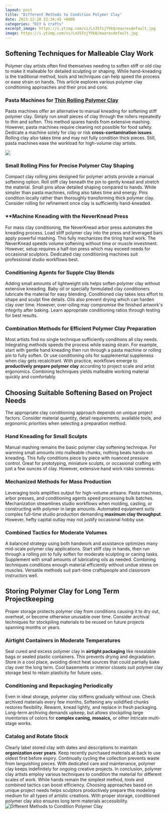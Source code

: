 ```yaml
---
layout: post
title: "Different Methods to Condition Polymer Clay"
date: 2023-12-20 22:34:45 +0000
categories: "DIY & crafts"
excerpt_image: https://i.ytimg.com/vi/Ln35fzjYVkQ/maxresdefault.jpg
image: https://i.ytimg.com/vi/Ln35fzjYVkQ/maxresdefault.jpg
---
```


## Softening Techniques for Malleable Clay Work
Polymer clay artists often find themselves needing to soften stiff or old clay to make it malleable for detailed sculpting or shaping. While hand-kneading is the traditional method, tools and techniques can help speed the process or ease strain on hands. This article explores various polymer clay conditioning approaches and their pros and cons.
### Pasta Machines for [Thin Rolling Polymer Clay](https://store.fi.io.vn/collection/abdallah) 
Pasta machines offer an alternative to manual kneading for softening stiff polymer clay. Simply run small pieces of clay through the rollers repeatedly to thin and soften. This method spares hands from extensive mashing. However, pasta machines require cleaning not possible for food safety. Dedicate a machine solely for clay or risk **cross-contamination issues**. Rolling clay also takes time and may not fully condition thick pieces. Still, pasta machines ease the workload for high-volume clay artists.

![](https://i.ytimg.com/vi/AbWh_QBmfOY/maxresdefault.jpg)
### Small Rolling Pins for Precise **Polymer Clay Shaping**
Compact clay rolling pins designed for polymer artists provide a manual softening option. Roll stiff clay beneath the pin to gently knead and stretch the material. Small pins allow detailed shaping compared to hands. While simpler than pasta machines, rolling also takes time and energy. Pins condition locally rather than thoroughly transforming thick polymer clay. Consider rolling for refinement once clay is sufficiently hand-kneaded. 
### **Machine Kneading with the NeverKnead Press
For mass clay conditioning, the NeverKnead arbor press automates the kneading process. Load stiff polymer clay into the press and leveraged bars apply powerful mashing. This fully mechanizes the tiring hand work. The NeverKnead speeds volume softening without time or muscle investment. However, setup requires a half-ton press which may exceed needs for occasional sculptors. Dedicated clay conditioning machines suit professional studio workflows best.
### **Conditioning Agents for Supple Clay Blends**
Adding small amounts of lightweight oils helps soften polymer clay without extensive kneading. Baby oil or specially formulated clay conditioners lubricate the material for easy blending. Conditioned clay takes less effort to shape and sculpt fine details. Oils also prevent drying which can harden clay over time. However, over-oiling may compromise the finished artwork's integrity after baking. Learn appropriate conditioning ratios through testing for best results.
### Combination Methods for Efficient **Polymer Clay Preparation**  
Most artists find no single technique sufficiently conditions all clay needs. Integrating methods speeds the process while easing strain. For example, start with gentle hand kneading then run through a pasta machine or rolling pin to fully soften. Or use conditioning oils for supplemental suppleness when clay gets recalcitrant. With practice, workflows emerge to **productively prepare polymer clay** according to project scale and artist ergonomics. Combining techniques yields malleable working material quickly and comfortably.
## Choosing Suitable Softening Based on Project Needs
The appropriate clay conditioning approach depends on unique project factors. Consider material quantity, detail requirements, available tools, and ergonomic priorities when selecting a preparation method.
### **Hand Kneading for Small Sculpts** 
Manual mashing remains the basic polymer clay softening technique. For warming small amounts into malleable chunks, nothing beats hands-on kneading. This fully conditions piece by piece with nuanced pressure control. Great for prototyping, miniature sculpts, or occasional crafting with just a few ounces of clay. However, extensive hand work risks soreness.
### **Mechanized Methods for Mass Production**
Leveraging tools amplifies output for high-volume artisans. Pasta machines, arbor presses, and conditioning agents speed processing bulk batches. Mechanization streamlines studio workflows when molding, casting, or constructing with polymer in large amounts. Automated equipment suits complex full-time studio production demanding **maximum clay throughput**. However, hefty capital outlay may not justify occasional hobby use. 
### **Combined Tactics for Moderate Volumes** 
A balanced strategy using both handwork and assistance optimizes many mid-scale polymer clay applications. Start stiff clay in hands, then run through a rolling pin to fully soften for moderate sculpting or caning tasks. Supplement with small amounts of lubricating oils as needed. Combining techniques conditions enough material efficiently without undue stress on muscles. Versatile methods suit part-time craftspeople and classroom instructors well.
## Storing Polymer Clay for Long Term Projectkeeping  
Proper storage protects polymer clay from conditions causing it to dry out, overheat, or become otherwise unusable over time. Consider archival techniques for stockpiling materials to be reused on future projects spanning months or years.
### **Airtight Containers in Moderate Temperatures**
Seal cured and excess polymer clay in **airtight packaging** like resealable bags or sealed plastic containers. This prevents drying and degradation. Store in a cool place, avoiding direct heat sources that could partially bake clay over the long term. Cool basements or interior closets suit polymer clay storage best to retain plasticity for future uses. 
### **Conditioning and Repackaging Periodically**
Even in ideal storage, polymer clay stiffens gradually without use. Check archived materials every few months, Softening any solidified chunks restores flexibility. Rewarm, knead lightly, and replace in fresh packaging. Long-term archiving demands upkeep, but allows stockpiling large inventories of colors for **complex caning, mosaics,** or other intricate multi-stage works.
### **Catalog and Rotate Stock**
Clearly label stored clay with dates and descriptions to maintain **organization over years**. Keep recently purchased materials at back to use oldest first before expiry. Continually cycling the collection prevents waste from languishing pieces. With dedicated care and maintenance, polymer clay keeps indefinitely for ongoing creative projects.
In conclusion, polymer clay artists employ various techniques to condition the material for different scales of work. While hands remain the simplest method, tools and combined tactics can boost efficiency. Choosing approaches based on unique project needs helps sculptors productively prepare this modeling medium for all types of artistic creations. With proper storage, conditioned polymer clay also ensures long term materials accessibility.
![Different Methods to Condition Polymer Clay](https://i.ytimg.com/vi/Ln35fzjYVkQ/maxresdefault.jpg)